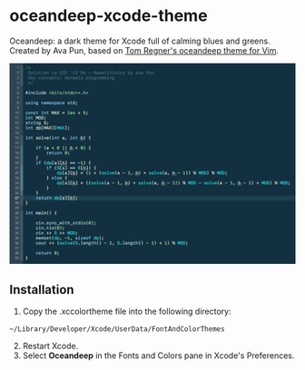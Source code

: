 # oceandeep-xcode-theme
Oceandeep: a dark theme for Xcode full of calming blues and greens. Created by Ava Pun, based on [Tom Regner's oceandeep theme for Vim](https://github.com/vim-scripts/oceandeep).

![Screenshot](https://github.com/AvaLovelace1/oceandeep-xcode-theme/blob/master/screenshot-1.png?raw=true "screenshot-1")

## Installation
1. Copy the .xccolortheme file into the following directory:
~~~~
~/Library/Developer/Xcode/UserData/FontAndColorThemes
~~~~
2. Restart Xcode.
3. Select **Oceandeep** in the Fonts and Colors pane in Xcode's Preferences.
